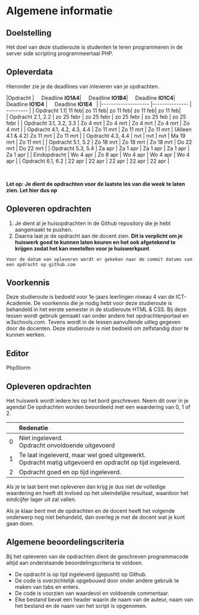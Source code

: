 # Algemene informatie

## Doelstelling
Het doel van deze studieroute is studenten te leren programmeren in de server side scripting programmeertaal PHP. 


## Opleverdata
Hieronder zie je de deadlines van inleveren van je opdrachten. 

|Opdracht              | &nbsp; &nbsp; Deadline **IO1A4**| &nbsp; &nbsp; Deadline **IO1B4**| &nbsp; &nbsp; Deadline **IO1C4**| &nbsp; &nbsp; Deadline **IO1D4** |  &nbsp; &nbsp;  Deadline **IO1E4** &nbsp; |
|--------------------  |--------------- | --------- |
| Opdracht 1.1| 11 feb| zo 11 feb| zo 11 feb| zo 11 feb| zo 11 feb|  
| Opdracht 2.1, 2.2 | zo 25 febr  | zo 25 febr  | zo 25 febr | zo 25 feb | zo 25 febr |
| Opdracht 3.1, 3.2, 3.3 | Zo 4 mrt | Zo 4 mrt  | Zo 4 mrt | Zo 4 mrt | Zo 4 mrt |
| Opdracht 4.1, 4.2, 4.3, 4.4 | Zo 11 mrt  | Zo 11 mrt | Zo 11 mrt | (Alleen 4.1 & 4.2)  Zo 11 mrt | Zo 11 mrt |
| Opdracht 4.3, 4.4 | nvt  | nvt | nvt | Ma 19 mrt | Zo 11 mrt |
| Opdracht 5.1, 5.2 | Zo 18 mrt | Zo 18 mrt | Zo 18 mrt | Do 22 mrt | Do 22 mrt |
| Opdracht 5.3, 5.4 | Za apr | Za 1 apr | Za 1 apr | Za 1 apr | Za 1 apr |
| Eindopdracht | Wo 4 apr | Zo 8  apr | Wo 4 apr | Wo 4 apr | Wo 4 apr |
| Opdracht 6.1, 6.2 | 22 apr | 22 apr | 22 apr | 22 apr | 22 apr |

<br> 

**Let op: Je dient de opdrachten voor de laatste les van die week te laten zien. Let hier dus op** 

## Opleveren opdrachten

1. Je dient al je huisopdrachten in de Github repository die je hebt aangemaakt te pushen. 
2. Daarna laat je de opdracht aan de docent zien. **Dit is verplicht om je huiswerk goed te kunnen laten keuren en het ook afgetekend te krijgen zodat het kan meetellen voor je huiswerkpunt**

``Voor de datum van opleveren wordt er gekeken naar de commit datums van een opdracht op github.com``

## Voorkennis
Deze studieroute is bedoeld voor 1e-jaars leerlingen niveau 4 van de ICT-Academie. 
De voorkennis die je nodig hebt voor deze studieroute is behandeld in het eerste semester in de studieroute HTML & CSS. 
Bij deze lessen wordt gebruik gemaakt van onder andere het opdrachtenportaal en w3schools.com. 
Tevens wordt in de lessen aanvullende uitleg gegeven door de docenten. 
Deze studieroute is niet bedoeld om zelfstandig door te kunnen werken.


## Editor

PhpStorm


## Opleveren opdrachten
Het huiswerk wordt iedere les op het bord geschreven. Neem dit over in je agenda! De opdrachten worden beoordeeld met een waardering van 0, 1 of 2.


<table><thead>
<tr>
<th></th>
<th align="left">Redenatie</th>
</tr>
</thead><tbody>
<tr>
<td>0</td>
<td align="left">Niet ingeleverd.    <br>Opdracht onvoldoende uitgevoerd</td>
</tr>
<tr>
<td>1</td>
<td align="left">Te laat ingeleverd, maar wel goed uitgewerkt.<br>Opdracht matig uitgevoerd en opdracht op tijd ingeleverd.</td>
</tr>
<tr>
<td>2</td>
<td align="left">Opdracht goed en op tijd ingeleverd.</td>
</tr>
</tbody></table>

Als je te laat bent met opleveren dan krijg je dus niet de volledige waardering en heeft dit invloed op het uiteindelijke resultaat, waardoor het eindcijfer lager uit zal vallen.

Als je klaar bent met de opdrachten en de docent heeft het volgende onderwerp nog niet behandeld, dan overleg je met de docent wat je kunt gaan doen.


## Algemene beoordelingscriteria
Bij het opleveren van de opdrachten dient de geschreven programmacode altijd aan onderstaande beoordelingscriteria te voldoen.
*	De opdracht is op tijd ingeleverd (gepusht) op Github.
*	De code is overzichtelijk opgebouwd door onder andere gebruik te maken van tabs en enters.
*	De code is voorzien van waardevol en voldoende commentaar.
*   Elke bestand bevat een header waarin de naam van de auteur, naam van het bestand en de naam van het script is opgenomen.